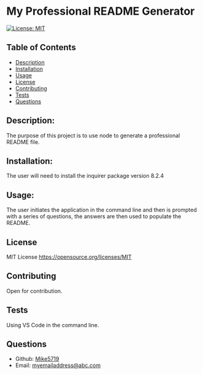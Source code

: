 # My Professional README Generator
  
  [![License: MIT](https://img.shields.io/badge/License-MIT-yellow.svg)](https://opensource.org/licenses/MIT)
  
  
  ## Table of Contents
  - [Description](#description)
  - [Installation](#installation)
  - [Usage](#usage)
  - [License](#license)
  - [Contributing](#contributing)
  - [Tests](#tests)
  - [Questions](#questions)

  ## Description:
  The purpose of this project is to use node to generate a professional README file.
  ## Installation:
  The user will need to install the inquirer package version 8.2.4
  ## Usage:
  The user initiates the application in the command line and then is prompted with a series of questions, the answers are then used to populate the README.
  ## License
  MIT License
  https://opensource.org/licenses/MIT
  ## Contributing
  Open for contribution.
  ## Tests
  Using VS Code in the command line.
  ## Questions
  - Github: [Mike5719](https://github.com/Mike5719)
  - Email: [myemailaddress@abc.com](mailto:user@example.com)